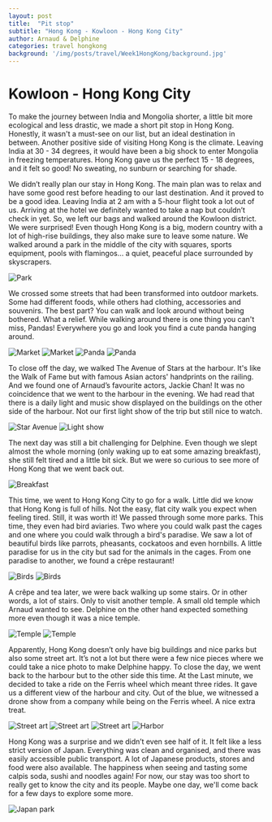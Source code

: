 ```yaml
---
layout: post
title:  "Pit stop"
subtitle: "Hong Kong - Kowloon - Hong Kong City"
author: Arnaud & Delphine
categories: travel hongkong
background: '/img/posts/travel/Week1HongKong/background.jpg'
---
```


# Kowloon - Hong Kong City

To make the journey between India and Mongolia shorter, a little bit more ecological and less drastic, we made a short pit stop in Hong Kong. Honestly, it wasn't a must-see on our list, but an ideal destination in between. Another positive side of visiting Hong Kong is the climate. Leaving India at 30 - 34 degrees, it would have been a big shock to enter Mongolia in freezing temperatures. Hong Kong gave us the perfect 15 - 18 degrees, and it felt so good! No sweating, no sunburn or searching for shade.

We didn’t really plan our stay in Hong Kong. The main plan was to relax and have some good rest before heading to our last destination. And it proved to be a good idea. Leaving India at 2 am with a 5-hour flight took a lot out of us. Arriving at the hotel we definitely wanted to take a nap but couldn’t check in yet. So, we left our bags and walked around the Kowloon district. We were surprised! Even though Hong Kong is a big, modern country with a lot of high-rise buildings, they also make sure to leave some nature. We walked around a park in the middle of the city with squares, sports equipment, pools with flamingos… a quiet, peaceful place surrounded by skyscrapers.

<img class="img-fluid" src="/img/posts/travel/Week1HongKong/park.jpg" alt="Park">

We crossed some streets that had been transformed into outdoor markets. Some had different foods, while others had clothing, accessories and souvenirs. The best part? You can walk and look around without being bothered. What a relief. While walking around there is one thing you can't miss, Pandas! Everywhere you go and look you find a cute panda hanging around.

<img class="img-fluid" src="/img/posts/travel/Week1HongKong/market1.jpg" alt="Market">
<img class="img-fluid" src="/img/posts/travel/Week1HongKong/market2.jpg" alt="Market">
<img class="img-fluid" src="/img/posts/travel/Week1HongKong/panda1.jpg" alt="Panda">
<img class="img-fluid" src="/img/posts/travel/Week1HongKong/panda2.jpg" alt="Panda">

To close off the day, we walked The Avenue of Stars at the harbour. It's like the Walk of Fame but with famous Asian actors' handprints on the railing. And we found one of Arnaud’s favourite actors, Jackie Chan! It was no coincidence that we went to the harbour in the evening. We had read that there is a daily light and music show displayed on the buildings on the other side of the harbour. Not our first light show of the trip but still nice to watch.

<img class="img-fluid" src="/img/posts/travel/Week1HongKong/starAvenue.jpg" alt="Star Avenue">
<img class="img-fluid" src="/img/posts/travel/Week1HongKong/lightShow.jpg" alt="Light show">

The next day was still a bit challenging for Delphine. Even though we slept almost the whole morning (only waking up to eat some amazing breakfast), she still felt tired and a little bit sick. But we were so curious to see more of Hong Kong that we went back out.

<img class="img-fluid" src="/img/posts/travel/Week1HongKong/breakfast.jpg" alt="Breakfast">


This time, we went to Hong Kong City to go for a walk. Little did we know that Hong Kong is full of hills. Not the easy, flat city walk you expect when feeling tired. Still, it was worth it! We passed through some more parks. This time, they even had bird aviaries. Two where you could walk past the cages and one where you could walk through a bird's paradise. We saw a lot of beautiful birds like parrots, pheasants, cockatoos and even hornbills. A little paradise for us in the city but sad for the animals in the cages. From one paradise to another, we found a crêpe restaurant!

<img class="img-fluid" src="/img/posts/travel/Week1HongKong/birds1.jpg" alt="Birds">
<img class="img-fluid" src="/img/posts/travel/Week1HongKong/birds2.jpg" alt="Birds">

A crêpe and tea later, we were back walking up some stairs. Or in other words, a lot of stairs. Only to visit another temple. A small old temple which Arnaud wanted to see. Delphine on the other hand expected something more even though it was a nice temple.

<img class="img-fluid" src="/img/posts/travel/Week1HongKong/temple1.jpg" alt="Temple">
<img class="img-fluid" src="/img/posts/travel/Week1HongKong/temple2.jpg" alt="Temple">

Apparently, Hong Kong doesn’t only have big buildings and nice parks but also some street art. It’s not a lot but there were a few nice pieces where we could take a nice photo to make Delphine happy. To close the day, we went back to the harbour but to the other side this time. At the Last minute, we decided to take a ride on the Ferris wheel which meant three rides. It gave us a different view of the harbour and city. Out of the blue, we witnessed a drone show from a company while being on the Ferris wheel. A nice extra treat.

<img class="img-fluid" src="/img/posts/travel/Week1HongKong/streetart1.jpg" alt="Street art">
<img class="img-fluid" src="/img/posts/travel/Week1HongKong/streetart2.jpg" alt="Street art">
<img class="img-fluid" src="/img/posts/travel/Week1HongKong/streetart3.jpg" alt="Street art">
<img class="img-fluid" src="/img/posts/travel/Week1HongKong/harbor.jpg" alt="Harbor">

Hong Kong was a surprise and we didn’t even see half of it. It felt like a less strict version of Japan. Everything was clean and organised, and there was easily accessible public transport. A lot of Japanese products, stores and food were also available. The happiness when seeing and tasting some calpis soda, sushi and noodles again! For now, our stay was too short to really get to know the city and its people. Maybe one day, we'll come back for a few days to explore some more.

<img class="img-fluid" src="/img/posts/travel/Week1HongKong/japanPark.jpg" alt="Japan park">
